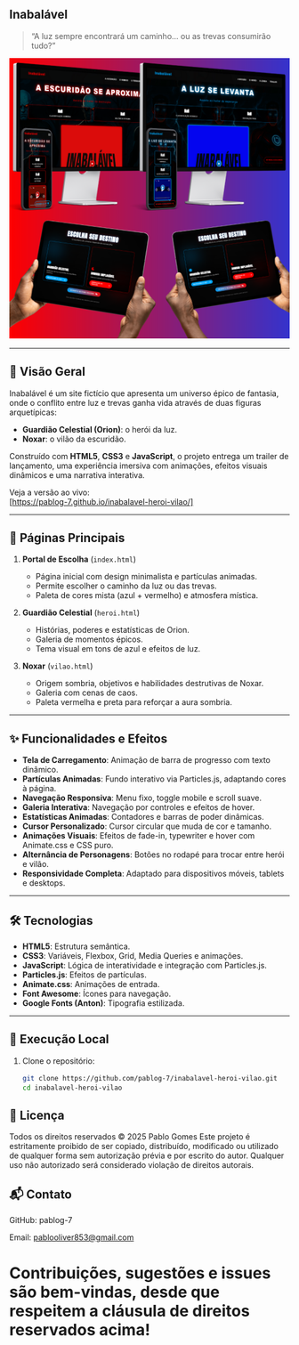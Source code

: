 ## Inabalável

> “A luz sempre encontrará um caminho... ou as trevas consumirão tudo?”
  <img src="https://raw.githubusercontent.com/PabloG-7/inabalavel-heroi-vilao/refs/heads/main/inabalavel-apresentacao.png" width="600" alt="Preview inabalavel">

---

## 🔮 Visão Geral

Inabalável é um site fictício que apresenta um universo épico de fantasia, onde o conflito entre luz e trevas ganha vida através de duas figuras arquetípicas:

- **Guardião Celestial (Orion)**: o herói da luz.  
- **Noxar**: o vilão da escuridão.  

Construído com **HTML5**, **CSS3** e **JavaScript**, o projeto entrega um trailer de lançamento, uma experiência imersiva com animações, efeitos visuais dinâmicos e uma narrativa interativa.

Veja a versão ao vivo:  
[https://pablog-7.github.io/inabalavel-heroi-vilao/]

---

## 📖 Páginas Principais

1. **Portal de Escolha** (`index.html`)  
   - Página inicial com design minimalista e partículas animadas.  
   - Permite escolher o caminho da luz ou das trevas.  
   - Paleta de cores mista (azul + vermelho) e atmosfera mística.

2. **Guardião Celestial** (`heroi.html`)  
   - Histórias, poderes e estatísticas de Orion.  
   - Galeria de momentos épicos.  
   - Tema visual em tons de azul e efeitos de luz.

3. **Noxar** (`vilao.html`)  
   - Origem sombria, objetivos e habilidades destrutivas de Noxar.  
   - Galeria com cenas de caos.  
   - Paleta vermelha e preta para reforçar a aura sombria.

---

## ✨ Funcionalidades e Efeitos

- **Tela de Carregamento**: Animação de barra de progresso com texto dinâmico.  
- **Partículas Animadas**: Fundo interativo via Particles.js, adaptando cores à página.  
- **Navegação Responsiva**: Menu fixo, toggle mobile e scroll suave.  
- **Galeria Interativa**: Navegação por controles e efeitos de hover.  
- **Estatísticas Animadas**: Contadores e barras de poder dinâmicas.  
- **Cursor Personalizado**: Cursor circular que muda de cor e tamanho.  
- **Animações Visuais**: Efeitos de fade-in, typewriter e hover com Animate.css e CSS puro.  
- **Alternância de Personagens**: Botões no rodapé para trocar entre herói e vilão.  
- **Responsividade Completa**: Adaptado para dispositivos móveis, tablets e desktops.

---

## 🛠 Tecnologias

- **HTML5**: Estrutura semântica.  
- **CSS3**: Variáveis, Flexbox, Grid, Media Queries e animações.  
- **JavaScript**: Lógica de interatividade e integração com Particles.js.  
- **Particles.js**: Efeitos de partículas.  
- **Animate.css**: Animações de entrada.  
- **Font Awesome**: Ícones para navegação.  
- **Google Fonts (Anton)**: Tipografia estilizada.

---

## 🚀 Execução Local

1. Clone o repositório:

   ```bash
   git clone https://github.com/pablog-7/inabalavel-heroi-vilao.git
   cd inabalavel-heroi-vilao

## 📜 Licença
Todos os direitos reservados © 2025 Pablo Gomes
Este projeto é estritamente proibido de ser copiado, distribuído, modificado ou utilizado de qualquer forma sem autorização prévia e por escrito do autor. Qualquer uso não autorizado será considerado violação de direitos autorais.

## 📬 Contato
GitHub: pablog-7

Email: pablooliver853@gmail.com

# Contribuições, sugestões e issues são bem-vindas, desde que respeitem a cláusula de direitos reservados acima!
